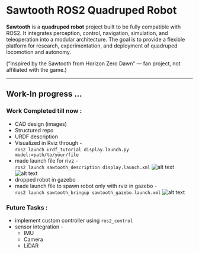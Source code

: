 # Sawtooth ROS2 Quadruped Robot

**Sawtooth** is a **quadruped robot** project built to be fully compatible with ROS2. It integrates perception, control, navigation, simulation, and teleoperation into a modular architecture. The goal is to provide a flexible platform for research, experimentation, and deployment of quadruped locomotion and autonomy.

(“Inspired by the Sawtooth from Horizon Zero Dawn” — fan project, not affiliated with the game.)

---

## Work-In progress ...

### Work Completed till now :
* CAD design
(images)
* Structured repo
* URDF description
* Visualized in Rviz through -    
```ros2 launch urdf_tutorial display.launch.py model:=path/to/your/file```
* made launch file for rivz -   
```ros2 launch sawtooth_description display.launch.xml```
![alt text](<assets/rviz_img1.png>)
![alt text](<assets/rviz_img2.png>)
* dropped robot in gazebo
* made launch file to spawn robot only with rviz in gazebo -    
```ros2 launch sawtooth_bringup sawtooth_gazebo.launch.xml```
![alt text](<assets/gz_img1.png>)

### Future Tasks :

* implement custom controller using `ros2_control`
* sensor integration - 
    - IMU
    - Camera
    - LiDAR
    